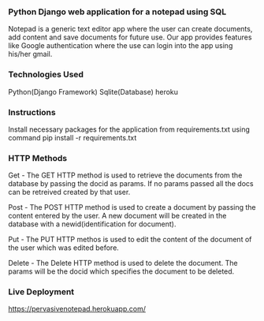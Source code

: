 ### Python Django web application for a notepad using SQL


Notepad is a generic text editor app where the user can create documents, add content and save documents for future use. 
Our app provides features like Google authentication where the use can login into the app using his/her gmail.

### Technologies Used

Python(Django Framework)
Sqlite(Database)
heroku

### Instructions

Install necessary packages for the application from requirements.txt using command pip install -r requirements.txt

### HTTP Methods

Get -  The GET HTTP method is used to retrieve the documents from the database by passing the docid as params. 
       If no params passed all the docs can be retreived created by that user. 
       
Post - The POST HTTP method is used to create a document by passing the content entered by the user. A new document will be created in the database with a 
       newid(identification for document).

Put -  The PUT HTTP methos is used to edit the content of the document of the user which was edited before.

Delete - The Delete HTTP method is used to delete the document. The params will be the docid which specifies the document to be deleted.

### Live Deployment

https://pervasivenotepad.herokuapp.com/


